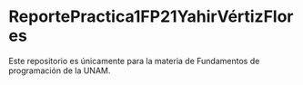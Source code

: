 # ReportePractica1FP21YahirVértizFlores
Este repositorio es únicamente para la materia de Fundamentos de programación de la UNAM.
